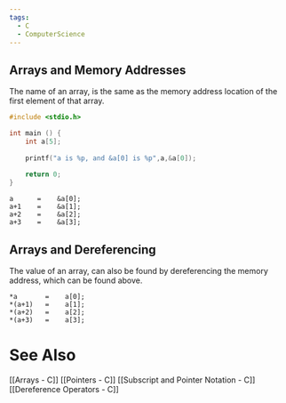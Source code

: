 ```yaml
---
tags:
  - C
  - ComputerScience
---
```


## Arrays and Memory Addresses

The name of an array, is the same as the memory address location of the first element of that array.
``` c
#include <stdio.h>

int main () {
	int a[5];
	
	printf("a is %p, and &a[0] is %p",a,&a[0]);
	
	return 0;
}
```


```
a      =    &a[0];
a+1    =    &a[1];
a+2    =    &a[2];
a+3    =    &a[3];
```

## Arrays and Dereferencing
The value of an array, can also be found by dereferencing the memory address, which can be found above.

```
*a       =    a[0];
*(a+1)   =    a[1];
*(a+2)   =    a[2];
*(a+3)   =    a[3];
```


# See Also
[[Arrays - C]]
[[Pointers - C]]
[[Subscript and Pointer Notation - C]]
[[Dereference Operators - C]]